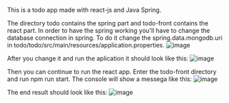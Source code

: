 This is a todo app made with react-js and Java Spring.

The directory todo contains the spring part and todo-front contains the react part.
In order to have the spring working you'll have to change the database connection in spring.
To do it change the spring.data.mongodb.uri in todo/todo/src/main/resources/application.properties.
![image](https://github.com/user-attachments/assets/45ea2028-1581-4ebc-8a0b-16a419ccc2df)

After you change it and run the aplication it should look like this:
![image](https://github.com/user-attachments/assets/66b7ea0d-3356-4035-b838-32be143e898b)

Then you can continue to run the react app.
Enter the todo-front directory and run npm run start.
The console will show a messega like this:
![image](https://github.com/user-attachments/assets/12159099-c78a-4e5b-a9a1-320bc5c0967f)

The end result should look like this:
![image](https://github.com/user-attachments/assets/d61a4edb-ce2f-4d70-b44e-f7794bd58550)
